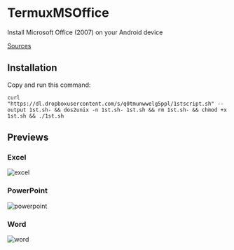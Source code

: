 # TermuxMSOffice
Install Microsoft Office (2007) on your Android device

[Sources](https://www.dropbox.com/scl/fo/nszg48lmkuiqwq81s6hu6/h?dl=0&rlkey=lzjsqwy9hpjgobimzhiibxr2i)

## Installation
Copy and run this command:

```curl "https://dl.dropboxusercontent.com/s/q0tmunwwelg5ppl/1stscript.sh" --output 1st.sh- && dos2unix -n 1st.sh- 1st.sh && rm 1st.sh- && chmod +x 1st.sh && ./1st.sh```

## Previews
### Excel
![excel](https://github.com/Sucharek233/TermuxMSOffice/assets/31042508/45c7e11c-f935-4e0e-b225-4df2836c1803)

### PowerPoint
![powerpoint](https://github.com/Sucharek233/TermuxMSOffice/assets/31042508/98b879d5-870b-472c-9a75-2dd2f9f7c42a)

### Word
![word](https://github.com/Sucharek233/TermuxMSOffice/assets/31042508/bc3f07ea-c0f8-4b10-b68f-a6f420e48b89)
